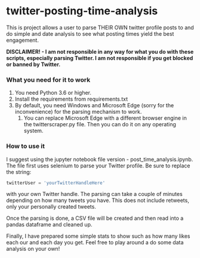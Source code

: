 # twitter-posting-time-analysis

This is project allows a user to parse THEIR OWN twitter profile posts to and do simple  and date analysis to see what posting times yield the best engagement.

**DISCLAIMER! - I am not responsible in any way for what you do with these scripts, especially parsing Twitter. I am not responsible if you get blocked or banned by Twitter.**

### What you need for it to work

1. You need Python 3.6 or higher.
2. Install the requirements from requirements.txt
3. By default, you need Windows and Microsoft Edge (sorry for the inconvenience) for the parsing mechanism to work.
   1. You can replace Microsoft Edge with a different browser engine in the twitterscraper.py file. Then you can do it on any operating system.

### How to use it

I suggest using the jupyter notebook file version - post_time_analysis.ipynb. The file first uses selenium to parse your Twitter profile. Be sure to replace the string:

```python
twitterUser = 'yourTwitterHandleHere'
```

with your own Twitter handle. The parsing can take a couple of minutes depending on how many tweets you have. This does not include retweets, only your personally created tweets.

Once the parsing is done, a CSV file will be created and then read into a pandas dataframe and cleaned up.

Finally, I have prepared some simple stats to show such as how many likes each our and each day you get. Feel free to play around a do some data analysis on your own!
